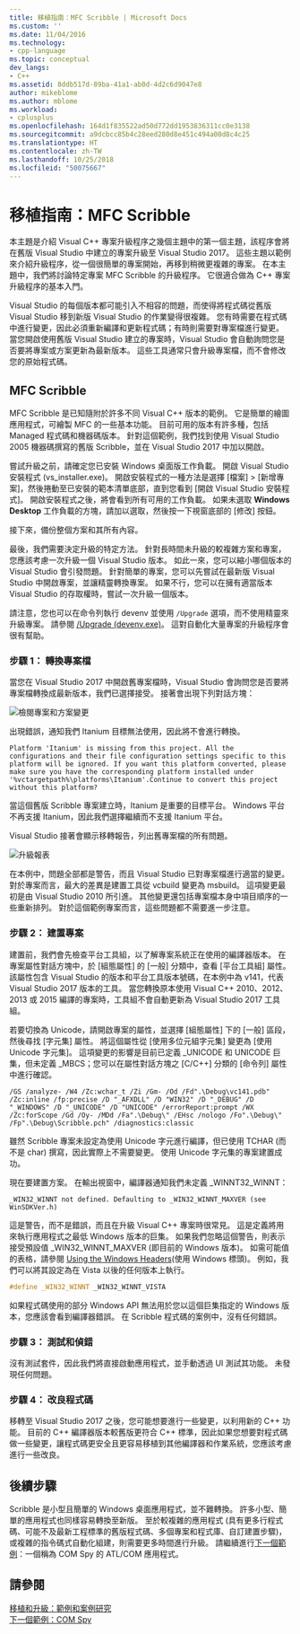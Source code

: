 ```yaml
---
title: 移植指南：MFC Scribble | Microsoft Docs
ms.custom: ''
ms.date: 11/04/2016
ms.technology:
- cpp-language
ms.topic: conceptual
dev_langs:
- C++
ms.assetid: 8ddb517d-89ba-41a1-ab0d-4d2c6d9047e8
author: mikeblome
ms.author: mblome
ms.workload:
- cplusplus
ms.openlocfilehash: 164d1f835522ad50d772dd1953836311cc0e3138
ms.sourcegitcommit: a9dcbcc85b4c28eed280d8e451c494a00d8c4c25
ms.translationtype: HT
ms.contentlocale: zh-TW
ms.lasthandoff: 10/25/2018
ms.locfileid: "50075667"
---
```

# <a name="porting-guide-mfc-scribble"></a>移植指南：MFC Scribble

本主題是介紹 Visual C++ 專案升級程序之幾個主題中的第一個主題，該程序會將在舊版 Visual Studio 中建立的專案升級至 Visual Studio 2017。 這些主題以範例來介紹升級程序，從一個很簡單的專案開始，再移到稍微更複雜的專案。 在本主題中，我們將討論特定專案 MFC Scribble 的升級程序。 它很適合做為 C++ 專案升級程序的基本入門。

Visual Studio 的每個版本都可能引入不相容的問題，而使得將程式碼從舊版 Visual Studio 移到新版 Visual Studio 的作業變得很複雜。 您有時需要在程式碼中進行變更，因此必須重新編譯和更新程式碼；有時則需要對專案檔進行變更。 當您開啟使用舊版 Visual Studio 建立的專案時，Visual Studio 會自動詢問您是否要將專案或方案更新為最新版本。 這些工具通常只會升級專案檔，而不會修改您的原始程式碼。

## <a name="mfc-scribble"></a>MFC Scribble

MFC Scribble 是已知隨附於許多不同 Visual C++ 版本的範例。 它是簡單的繪圖應用程式，可繪製 MFC 的一些基本功能。 目前可用的版本有許多種，包括 Managed 程式碼和機器碼版本。 針對這個範例，我們找到使用 Visual Studio 2005 機器碼撰寫的舊版 Scribble，並在 Visual Studio 2017 中加以開啟。

嘗試升級之前，請確定您已安裝 Windows 桌面版工作負載。 開啟 Visual Studio 安裝程式 (vs_installer.exe)。 開啟安裝程式的一種方法是選擇 [檔案] > [新增專案]，然後捲動至已安裝的範本清單底部，直到您看到 [開啟 Visual Studio 安裝程式]。 開啟安裝程式之後，將會看到所有可用的工作負載。 如果未選取 **Windows Desktop** 工作負載的方塊，請加以選取，然後按一下視窗底部的 [修改] 按鈕。

接下來，備份整個方案和其所有內容。

最後，我們需要決定升級的特定方法。 針對長時間未升級的較複雜方案和專案，您應該考慮一次升級一個 Visual Studio 版本。 如此一來，您可以縮小哪個版本的 Visual Studio 會引發問題。 針對簡單的專案，您可以先嘗試在最新版 Visual Studio 中開啟專案，並讓精靈轉換專案。 如果不行，您可以在擁有適當版本 Visual Studio 的存取權時，嘗試一次升級一個版本。

請注意，您也可以在命令列執行 devenv 並使用 `/Upgrade` 選項，而不使用精靈來升級專案。 請參閱 [/Upgrade (devenv.exe)](/visualstudio/ide/reference/upgrade-devenv-exe)。 這對自動化大量專案的升級程序會很有幫助。

### <a name="step-1-converting-the-project-file"></a>步驟 1： 轉換專案檔

當您在 Visual Studio 2017 中開啟舊專案檔時，Visual Studio 會詢問您是否要將專案檔轉換成最新版本，我們已選擇接受。 接著會出現下列對話方塊：

![檢閱專案和方案變更](../porting/media/scribbleprojectupgrade.PNG "ScribbleProjectUpgrade")

出現錯誤，通知我們 Itanium 目標無法使用，因此將不會進行轉換。

```Output
Platform 'Itanium' is missing from this project. All the configurations and their file configuration settings specific to this platform will be ignored. If you want this platform converted, please make sure you have the corresponding platform installed under '%vctargetpath%\platforms\Itanium'.Continue to convert this project without this platform?
```

當這個舊版 Scribble 專案建立時，Itanium 是重要的目標平台。 Windows 平台不再支援 Itanium，因此我們選擇繼續而不支援 Itanium 平台。

Visual Studio 接著會顯示移轉報告，列出舊專案檔的所有問題。

![升級報表](../porting/media/scribblemigrationreport.PNG "ScribbleMigrationReport")

在本例中，問題全部都是警告，而且 Visual Studio 已對專案檔進行適當的變更。 對於專案而言，最大的差異是建置工具從 vcbuild 變更為 msbuild。 這項變更最初是由 Visual Studio 2010 所引進。 其他變更還包括專案檔本身中項目順序的一些重新排列。 對於這個範例專案而言，這些問題都不需要進一步注意。

### <a name="step-2-getting-it-to-build"></a>步驟 2： 建置專案

建置前，我們會先檢查平台工具組，以了解專案系統正在使用的編譯器版本。 在專案屬性對話方塊中，於 [組態屬性] 的 [一般] 分類中，查看 [平台工具組] 屬性。 該屬性包含 Visual Studio 的版本和平台工具版本號碼，在本例中為 v141，代表 Visual Studio 2017 版本的工具。 當您轉換原本使用 Visual C++ 2010、2012、2013 或 2015 編譯的專案時，工具組不會自動更新為 Visual Studio 2017 工具組。

若要切換為 Unicode，請開啟專案的屬性，並選擇 [組態屬性] 下的 [一般] 區段，然後尋找 [字元集] 屬性。 將這個屬性從 [使用多位元組字元集] 變更為 [使用 Unicode 字元集]。 這項變更的影響是目前已定義 _UNICODE 和 UNICODE 巨集，但未定義 _MBCS；您可以在屬性對話方塊之 [C/C++] 分類的 [命令列] 屬性中進行確認。

```Output
/GS /analyze- /W4 /Zc:wchar_t /Zi /Gm- /Od /Fd".\Debug\vc141.pdb" /Zc:inline /fp:precise /D "_AFXDLL" /D "WIN32" /D "_DEBUG" /D "_WINDOWS" /D "_UNICODE" /D "UNICODE" /errorReport:prompt /WX /Zc:forScope /Gd /Oy- /MDd /Fa".\Debug\" /EHsc /nologo /Fo".\Debug\" /Fp".\Debug\Scribble.pch" /diagnostics:classic
```

雖然 Scribble 專案未設定為使用 Unicode 字元進行編譯，但已使用 TCHAR (而不是 char) 撰寫，因此實際上不需要變更。 使用 Unicode 字元集的專案建置成功。

現在要建置方案。 在輸出視窗中，編譯器通知我們未定義 _WINNT32_WINNT：

```Output
_WIN32_WINNT not defined. Defaulting to _WIN32_WINNT_MAXVER (see WinSDKVer.h)
```

這是警告，而不是錯誤，而且在升級 Visual C++ 專案時很常見。 這是定義將用來執行應用程式之最低 Windows 版本的巨集。 如果我們忽略這個警告，則表示接受預設值 _WIN32_WINNT_MAXVER (即目前的 Windows 版本)。 如需可能值的表格，請參閱 [Using the Windows Headers](/windows/desktop/WinProg/using-the-windows-headers)(使用 Windows 標頭)。 例如，我們可以將其設定為在 Vista 以後的任何版本上執行。

```cpp
#define _WIN32_WINNT _WIN32_WINNT_VISTA
```

如果程式碼使用的部分 Windows API 無法用於您以這個巨集指定的 Windows 版本，您應該會看到編譯器錯誤。 在 Scribble 程式碼的案例中，沒有任何錯誤。

### <a name="step-3-testing-and-debugging"></a>步驟 3： 測試和偵錯

沒有測試套件，因此我們將直接啟動應用程式，並手動透過 UI 測試其功能。 未發現任何問題。

### <a name="step-4-improve-the-code"></a>步驟 4： 改良程式碼

移轉至 Visual Studio 2017 之後，您可能想要進行一些變更，以利用新的 C++ 功能。 目前的 C++ 編譯器版本較舊版更符合 C++ 標準，因此如果您想要對程式碼做一些變更，讓程式碼更安全且更容易移植到其他編譯器和作業系統，您應該考慮進行一些改良。

## <a name="next-steps"></a>後續步驟

Scribble 是小型且簡單的 Windows 桌面應用程式，並不難轉換。 許多小型、簡單的應用程式也同樣容易轉換至新版。  至於較複雜的應用程式 (具有更多行程式碼、可能不及最新工程標準的舊版程式碼、多個專案和程式庫、自訂建置步驟)，或複雜的指令碼式自動化組建，則需要更多時間進行升級。 請繼續進行[下一個範例](../porting/porting-guide-com-spy.md)：一個稱為 COM Spy 的 ATL/COM 應用程式。

## <a name="see-also"></a>請參閱

[移植和升級：範例和案例研究](../porting/porting-and-upgrading-examples-and-case-studies.md)<br/>
[下一個範例：COM Spy](../porting/porting-guide-com-spy.md)